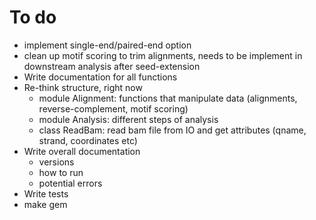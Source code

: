 # To do

- implement single-end/paired-end option
- clean up motif scoring to trim alignments, needs to be implement in downstream analysis after seed-extension 
- Write documentation for all functions
- Re-think structure, right now
	- module Alignment: functions that manipulate data (alignments, reverse-complement, motif scoring)	
	- module Analysis: different steps of analysis
	- class ReadBam: read bam file from IO and get attributes (qname, strand, coordinates etc)
- Write overall documentation
	- versions
	- how to run
	- potential errors
- Write tests
- make gem